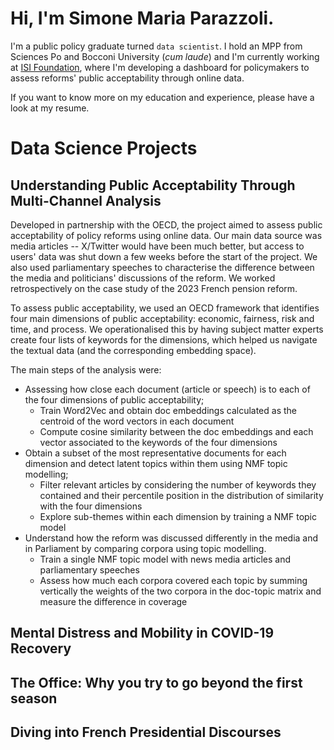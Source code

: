 # Hi, I'm Simone Maria Parazzoli.

I'm a public policy graduate turned `data scientist`. I hold an MPP from Sciences Po and Bocconi University (_cum laude_) and I'm currently working at [ISI Foundation](https://isi.it/en/home), where I'm developing a dashboard for policymakers to assess reforms' public acceptability through online data.

If you want to know more on my education and experience, please have a look at my resume.

<!--## Education

- **Bocconi University** $|$ MSc Public Policy (_cum laude_, 03/23)
- **Sciences Po** | Master in Public Policy (_cum laude_, 06/22)
- **University of Bologna** | BA Political Science (_cum laude_, 07/20)

## Experience
- **ISI Foundation** | Junior Data Scientist (05/23 - Present)
- **OECD Observatory of Public Sector Innovation** | Intern (10/22 - 03/23)
- **Digital Policy Alert** | Consultant (07/22 - 09/23)
- **Bocconi LEAP** | Research Assistant (04/21 - 07/21)and -->

# Data Science Projects

## Understanding Public Acceptability Through Multi-Channel Analysis

Developed in partnership with the OECD, the project aimed to assess public acceptability of policy reforms using online data. Our main data source was media articles -- X/Twitter would have been much better, but access to users' data was shut down a few weeks before the start of the project. We also used parliamentary speeches to characterise the difference between the media and politicians' discussions of the reform. We worked retrospectively on the case study of the 2023 French pension reform.

To assess public acceptability, we used an OECD framework that identifies four main dimensions of public acceptability: economic, fairness, risk and time, and process. We operationalised this by having subject matter experts create four lists of keywords for the dimensions, which helped us navigate the textual data (and the corresponding embedding space).

The main steps of the analysis were:
- Assessing how close each document (article or speech) is to each of the four dimensions of public acceptability;
  - Train Word2Vec and obtain doc embeddings calculated as the centroid of the word vectors in each document
  - Compute cosine similarity between the doc embeddings and each vector associated to the keywords of the four dimensions
- Obtain a subset of the most representative documents for each dimension and detect latent topics within them using NMF topic modelling;
  - Filter relevant articles by considering the number of keywords they contained and their percentile position in the distribution of similarity with the four dimensions
  - Explore sub-themes within each dimension by training a NMF topic model
- Understand how the reform was discussed differently in the media and in Parliament by comparing corpora using topic modelling.
  - Train a single NMF topic model with news media articles and parliamentary speeches
  - Assess how much each corpora covered each topic by summing vertically the weights of the two corpora in the doc-topic matrix and measure the difference in coverage

## Mental Distress and Mobility in COVID-19 Recovery

## The Office: Why you try to go beyond the first season

## Diving into French Presidential Discourses
